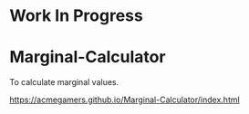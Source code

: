 # Work In Progress

# Marginal-Calculator
To calculate marginal values.

https://acmegamers.github.io/Marginal-Calculator/index.html

